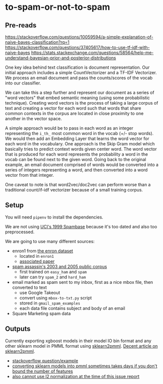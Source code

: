# to-spam-or-not-to-spam

## Pre-reads

https://stackoverflow.com/questions/10059594/a-simple-explanation-of-naive-bayes-classification?rq=1
https://stackoverflow.com/questions/37405617/how-to-use-tf-idf-with-naive-bayes
https://stats.stackexchange.com/questions/58564/help-me-understand-bayesian-prior-and-posterior-distributions

One key idea behind text classification is document representation. Our initial approach includes a simple CountVectorizer and a TF-IDF Vectorizer. We process an email document and pass the counts/scores of the vocab into our classifier.

We can take this a step further and represent our document as a series of "word vectors" that embed semantic meaning (using some probabilistic technique). Creating word vectors is the process of taking a large corpus of text and creating a vector for each word such that words that share common contexts in the corpus are located in close proximity to one another in the vector space.

A simple approach would be to pass in each word as an integer representing the `i_th_` most common word in the vocab (+/- stop words). We would then add an Embedding Layer that learns the word vector for each word in the vocabulary. One approach is the Skip Gram model which basically tries to predict context words given center word. The word vector that is produced for each word represents the probability a word in the vocab can be found next to the given word. Going back to the original example, an email document comprised of words would be converted into a series of integers representing a word, and then converted into a word vector from that integer.

One caveat to note is that word2vec/doc2vec can perform worse than a traditional count/if-idf vectorizer because of a small training corpus.

## Setup

You will need `pipenv` to install the dependencies.

We are not using [UCI's 1999 Spambase](http://archive.ics.uci.edu/ml/datasets/Spambase/) because it's too dated and also too preprocessed.

We are going to use many different sources:

* enron1 from [the enron dataset](http://www2.aueb.gr/users/ion/data/enron-spam/)
  * located in `enron1`
  * [associated paper](http://www2.aueb.gr/users/ion/docs/ceas2006_paper.pdf)
* [spam assassin's 2003 and 2005 public corpus](http://spamassassin.apache.org/old/publiccorpus/)
  * first trained on `easy_ham` and `spam`
  * later can try `spam_2` and `hard_ham`
* email marked as spam sent to my inbox, first as a nice mbox file, then converted to text
  * use Google Takeout
  * convert using `mbox-to-txt.py` script
  * stored in `gmail_spam_examples`
  * each data file contains subject and body of an email
* Square Marketing spam data

## Outputs

Currently exporting xgboost models in their model IO bin format and any other sklearn model in PMML format using [sklearn2pmml](https://github.com/jpmml/sklearn2pmml). [Decent article on sklearn2pmml](https://medium.com/@xiaowei_6531/putting-sci-kit-learn-models-into-production-with-pmml-1d17b5fc8123).

* [stackoverflow question/example](https://stackoverflow.com/questions/44560823/generate-pmml-for-text-classification-pipeline-in-python)
* [converting sklearn models into pmml sometimes takes days if you don't bound the number of features](https://github.com/jpmml/sklearn2pmml/issues/88)
* [also cannot use l2 normalization at the time of this issue report](https://github.com/jpmml/jpmml-sklearn/issues/28)

